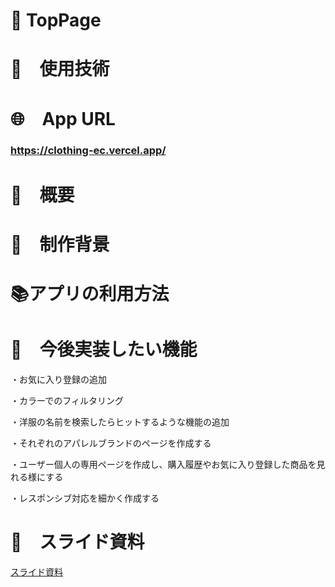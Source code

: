 # 🌅 TopPage

# 🔧　使用技術

# 🌐　App URL
### **https://clothing-ec.vercel.app/**

# 🌊　概要

# 🐶　制作背景

# 📚アプリの利用方法

# 🔨　今後実装したい機能
・お気に入り登録の追加

・カラーでのフィルタリング

・洋服の名前を検索したらヒットするような機能の追加

・それぞれのアパレルブランドのページを作成する

・ユーザー個人の専用ページを作成し、購入履歴やお気に入り登録した商品を見れる様にする

・レスポンシブ対応を細かく作成する

# 📝　スライド資料
<a href="https://docs.google.com/presentation/d/13DuybtLy9CJ3OvjskLzq8xLhCuuxpw_7-YHbmfiaUPI/edit?usp=sharing">スライド資料</a>
